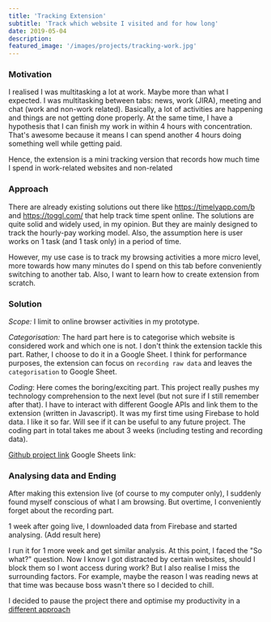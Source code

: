 ```yaml
---
title: 'Tracking Extension'
subtitle: 'Track which website I visited and for how long'
date: 2019-05-04
description:
featured_image: '/images/projects/tracking-work.jpg'
---
```

### Motivation
I realised I was multitasking a lot at work. Maybe more than what I expected. I was multitasking between tabs: news, work (JIRA), meeting and chat (work and non-work related). Basically, a lot of activities are happening and things are not getting done properly. At the same time, I have a hypothesis that I can finish my work in within 4 hours with concentration. That's awesome because it means I can spend another 4 hours doing something well while getting paid.

Hence, the extension is a mini tracking version that records how much time I spend in work-related websites and non-related

### Approach
There are already existing solutions out there like https://timelyapp.com/b and https://toggl.com/ that help track time spent online. The solutions are quite solid and widely used, in my opinion. But they are mainly designed to track the hourly-pay working model. Also, the assumption here is user works on 1 task (and 1 task only) in a period of time.

However, my use case is to track my browsing activities a more micro level, more towards how many minutes do I spend on this tab before conveniently switching to another tab. Also, I want to learn how to create extension from scratch.

### Solution
_Scope:_
I limit to online browser activities in my prototype.

_Categorisation:_
The hard part here is to categorise which website is considered work and which one is not. I don't think the extension tackle this part. Rather, I choose to do it in a Google Sheet. I think for performance purposes, the extension can focus on `recording raw data` and leaves the `categorisation` to Google Sheet.

_Coding_:
Here comes the boring/exciting part. This project really pushes my technology comprehension to the next level (but not sure if I still remember after that). I have to interact with different Google APIs and link them to the extension (written in Javascript). It was my first time using Firebase to hold data. I like it so far. Will see if it can be useful to any future project. The coding part in total takes me about 3 weeks (including testing and recording data).

[Github project link]("https://github.com/anemu911/productivity-tracking")
Google Sheets link:

### Analysing data and Ending
After making this extension live (of course to my computer only), I suddenly found myself conscious of what I am browsing. But overtime, I conveniently forget about the recording part.

1 week after going live, I downloaded data from Firebase and started analysing.
(Add result here)

I run it for 1 more week and get similar analysis. At this point, I faced the "So what?" question. Now I know I got distracted by certain websites, should I block them so I wont access during work? But I also realise I miss the surrounding factors. For example, maybe the reason I was reading news at that time was because boss wasn't there so I decided to chill.

I decided to pause the project there and optimise my productivity in a [different approach]("/product-management/2019-10-26-how-t0-be-productive")
